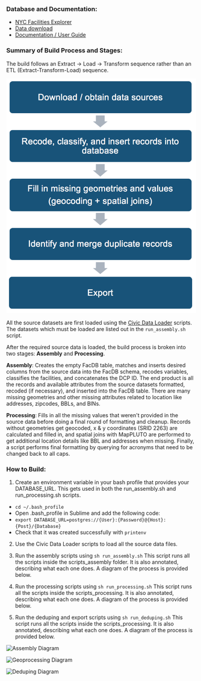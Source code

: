 ### Database and Documentation:

  * [NYC Facilities Explorer](http://capitalplanning.nyc.gov/facilities)
  * [Data download](https://www1.nyc.gov/site/planning/data-maps/open-data/dwn-selfac.page)
  * [Documentation / User Guide](https://docs.capitalplanning.nyc/facdb/)

### Summary of Build Process and Stages:

The build follows an Extract -> Load -> Transform sequence rather than an ETL (Extract-Transform-Load) sequence.

![High Level](./diagrams/High_Level_Process.png)

All the source datasets are first loaded using the [Civic Data Loader](https://github.com/NYCPlanning/civic-data-loader) scripts. The datasets which must be loaded are listed out in the `run_assembly.sh` script.

After the required source data is loaded, the build process is broken into two stages: **Assembly** and **Processing**.

**Assembly**: Creates the empty FacDB table, matches and inserts desired columns from the source data into the FacDB schema, recodes variables, classifies the facilities, and concatenates the DCP ID. The end product is all the records and available attributes from the source datasets formatted, recoded (if necessary), and inserted into the FacDB table. There are many missing geometries and other missing attributes related to location like addresses, zipcodes, BBLs, and BINs.

**Processing**: Fills in all the missing values that weren't provided in the source data before doing a final round of formatting and cleanup. Records without geometries get geocoded, x & y coordinates (SRID 2263) are calculated and filled in, and spatial joins with MapPLUTO are performed to get additional location details like BBL and addresses when missing. Finally, a script performs final formatting by querying for acronyms that need to be changed back to all caps.

### How to Build:

1. Create an environment variable in your bash profile that provides your DATABASE_URL. This gets used in both the run_assembly.sh and run_processing.sh scripts.
  * `cd ~/.bash_profile`
  * Open .bash_profile in Sublime and add the following code:
  * `export DATABASE_URL=postgres://{User}:{Password}@{Host}:{Post}/{Database}`
  * Check that it was created successfully with `printenv`

2. Use the Civic Data Loader scripts to load all the source data files.

3. Run the assembly scripts using `sh run_assembly.sh` This script runs all the scripts inside the scripts_assembly folder. It is also annotated, describing what each one does. A diagram of the process is provided below.

4. Run the processing scripts using `sh run_processing.sh` This script runs all the scripts inside the scripts_processing. It is also annotated, describing what each one does. A diagram of the process is provided below.

5. Run the deduping and export scripts using `sh run_deduping.sh` This script runs all the scripts inside the scripts_processing. It is also annotated, describing what each one does. A diagram of the process is provided below.

![Assembly Diagram](./diagrams/FacDB_Assembly.png)

![Geoprocessing Diagram](./diagrams/FacDB_Geoprocessing.png)

![Deduping Diagram](./diagrams/FacDB_Deduping.png)
